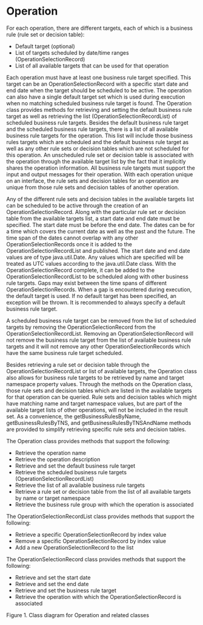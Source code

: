 <!-- image -->

# Operation

For each operation, there are different targets, each of which is a business rule (rule set or
decision table):

- Default target (optional)
- List of targets scheduled by date/time ranges (OperationSelectionRecord)
- List of all available targets that can be used for that operation

Each operation must have at least one business rule target specified. This target can be an
OperationSelectionRecord with a specific start date and end date when the target should be scheduled
to be active. The operation can also have a single default target set which is used during execution
when no matching scheduled business rule target is found. The Operation class provides methods for
retrieving and setting the default business rule target as well as retrieving the list
(OperationSelectionRecordList) of scheduled business rule targets. Besides the default business rule
target and the scheduled business rule targets, there is a list of all available business rule
targets for the operation. This list will include those business rules targets which are scheduled
and the default business rule target as well as any other rule sets or decision tables which are not
scheduled for this operation. An unscheduled rule set or decision table is associated with the
operation through the available target list by the fact that it implicitly shares the operation
information. All business rule targets must support the input and output messages for their
operation. With each operation unique on an interface, the rule sets and decision tables for an
operation are unique from those rule sets and decision tables of another operation.

Any of the different rule sets and decision tables in the available targets list can be
scheduled to be active through the creation of an OperationSelectionRecord. Along with the
particular rule set or decision table from the available targets list, a start date and end date
must be specified. The start date must be before the end date. The dates can be for a time which
covers the current date as well as the past and the future. The time span of the dates cannot
overlap with any other OperationSelectionRecords once it is added to the
OperationSelectionRecordList and published. The start date and end date values are of type
java.util.Date. Any values which are specified will be treated as UTC values according to the
java.util.Date class. With the OperationSelectionRecord complete, it can be added to the
OperationSelectionRecordList to be scheduled along with other business rule targets. Gaps may exist
between the time spans of different OperationSelectionRecords. When a gap is encountered during
execution, the default target is used. If no default target has been specified, an exception will be
thrown. It is recommended to always specify a default business rule target.

A scheduled business rule target can be removed from the list of scheduled targets by removing
the OperationSelectionRecord from the OperationSelectionRecordList. Removing an
OperationSelectionRecord will not remove the business rule target from the list of available
business rule targets and it will not remove any other OperationSelectionRecords which have the same
business rule target scheduled.

Besides retrieving a rule set or decision table through the OperationSelectionRecordList or list
of available targets, the Operation class also allows for business rule targets to be retrieved by
name and target namespace property values. Through the methods on the Operation class, those rule
sets and decision tables which are listed in the available targets for that operation can be
queried. Rule sets and decision tables which might have matching name and target namespace values,
but are part of the available target lists of other operations, will not be included in the result
set. As a convenience, the getBusinessRulesByName, getBusinessRulesByTNS, and
getBusinessRulesByTNSAndName methods are provided to simplify retrieving specific rule sets and
decision tables.

The Operation class provides methods that support the following:

- Retrieve the operation name
- Retrieve the operation description
- Retrieve and set the default business rule target
- Retrieve the scheduled business rule targets (OperationSelectionRecordList)
- Retrieve the list of all available business rule targets
- Retrieve a rule set or decision table from the list of all available targets by name or target
namespace
- Retrieve the business rule group with which the operation is associated

The OperationSelectionRecordList class provides methods that support the following:

- Retrieve a specific OperationSelectionRecord by index value
- Remove a specific OperationSelectionRecord by index value
- Add a new OperationSelectionRecord to the list

The OperationSelectionRecord class provides methods that support the following:

- Retrieve and set the start date
- Retrieve and set the end date
- Retrieve and set the business rule target
- Retrieve the operation with which the OperationSelectionRecord is associated

Figure 1. Class diagram for Operation and related classes

<!-- image -->